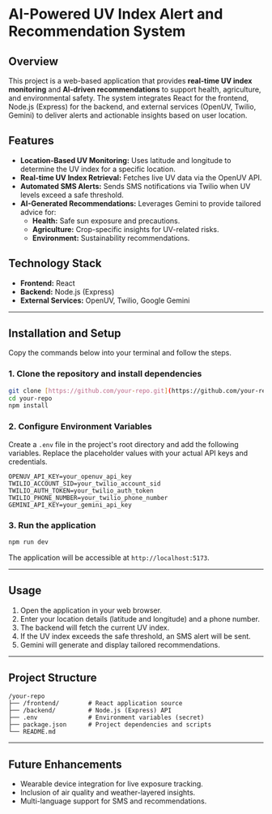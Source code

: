 
# AI-Powered UV Index Alert and Recommendation System

## Overview

This project is a web-based application that provides **real-time UV index monitoring** and **AI-driven recommendations** to support health, agriculture, and environmental safety. The system integrates React for the frontend, Node.js (Express) for the backend, and external services (OpenUV, Twilio, Gemini) to deliver alerts and actionable insights based on user location.

## Features

* **Location-Based UV Monitoring:** Uses latitude and longitude to determine the UV index for a specific location.
* **Real-time UV Index Retrieval:** Fetches live UV data via the OpenUV API.
* **Automated SMS Alerts:** Sends SMS notifications via Twilio when UV levels exceed a safe threshold.
* **AI-Generated Recommendations:** Leverages Gemini to provide tailored advice for:
    * **Health:** Safe sun exposure and precautions.
    * **Agriculture:** Crop-specific insights for UV-related risks.
    * **Environment:** Sustainability recommendations.

## Technology Stack

* **Frontend:** React
* **Backend:** Node.js (Express)
* **External Services:** OpenUV, Twilio, Google Gemini

---

## Installation and Setup

Copy the commands below into your terminal and follow the steps.

### 1. Clone the repository and install dependencies

```bash
git clone [https://github.com/your-repo.git](https://github.com/your-repo.git)
cd your-repo
npm install
````

### 2\. Configure Environment Variables

Create a `.env` file in the project's root directory and add the following variables. Replace the placeholder values with your actual API keys and credentials.

```env
OPENUV_API_KEY=your_openuv_api_key
TWILIO_ACCOUNT_SID=your_twilio_account_sid
TWILIO_AUTH_TOKEN=your_twilio_auth_token
TWILIO_PHONE_NUMBER=your_twilio_phone_number
GEMINI_API_KEY=your_gemini_api_key
```

### 3\. Run the application

```bash
npm run dev
```

The application will be accessible at `http://localhost:5173`.

-----

## Usage

1.  Open the application in your web browser.
2.  Enter your location details (latitude and longitude) and a phone number.
3.  The backend will fetch the current UV index.
4.  If the UV index exceeds the safe threshold, an SMS alert will be sent.
5.  Gemini will generate and display tailored recommendations.

-----

## Project Structure

```
/your-repo
├── /frontend/        # React application source
├── /backend/         # Node.js (Express) API
├── .env              # Environment variables (secret)
├── package.json      # Project dependencies and scripts
└── README.md
```

-----

## Future Enhancements

  * Wearable device integration for live exposure tracking.
  * Inclusion of air quality and weather-layered insights.
  * Multi-language support for SMS and recommendations.

<!-- end list -->

```
```
